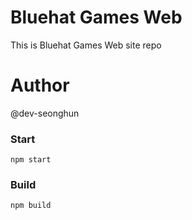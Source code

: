 # Bluehat Games Web
This is Bluehat Games Web site repo

# Author
@dev-seonghun


### Start
`npm start`


### Build
`npm build`